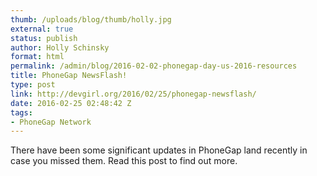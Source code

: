 ```yaml
---
thumb: /uploads/blog/thumb/holly.jpg
external: true
status: publish
author: Holly Schinsky
format: html
permalink: /admin/blog/2016-02-02-phonegap-day-us-2016-resources
title: PhoneGap NewsFlash!
type: post
link: http://devgirl.org/2016/02/25/phonegap-newsflash/
date: 2016-02-25 02:48:42 Z
tags:
- PhoneGap Network
---
```

There have been some significant updates in PhoneGap land recently in case you missed them. Read this post to find out more.
